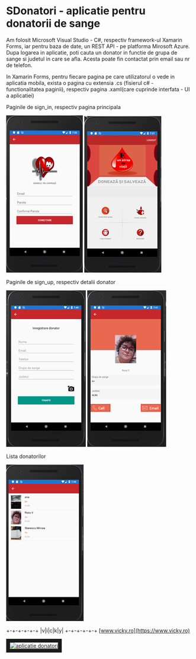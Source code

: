 # SDonatori - aplicatie pentru donatorii de sange



Am folosit Microsoft Visual Studio - C#, respectiv framework-ul Xamarin Forms, iar pentru baza de date, un REST API - pe platforma Mirosoft Azure.
Dupa logarea in aplicatie, poti cauta un donator in functie de grupa de sange si judetul in care se afla. Acesta poate fin contactat prin email sau nr de telefon.

In Xamarin Forms, pentru fiecare pagina pe care utilizatorul o vede in aplicatia mobila, exista o pagina cu extensia .cs (fisierul c# - functionalitatea paginii), respectiv pagina .xaml(care cuprinde interfata - UI a aplicatiei)
<dl>
 <dt>Paginile de sign_in, respectiv pagina principala</dt>
</dl>

![imag1](https://github.com/vickyrusu/SDonatori/blob/master/screenshots/01_sign_up_page.png)
![imag2](https://github.com/vickyrusu/SDonatori/blob/master/screenshots/02_main_page.png) <br>
 
 Paginile de sign_up, respectiv detalii donator
 
![imag3](https://github.com/vickyrusu/SDonatori/blob/master/screenshots/03_donator_sign_up.png)
![imag4](https://github.com/vickyrusu/SDonatori/blob/master/screenshots/04_donator_detalii.png) <br>

Lista donatorilor
 
![imag5](https://github.com/vickyrusu/SDonatori/blob/master/screenshots/05_lista_donatori.png)

 +-+-+-+-+-+
 |v|i|c|k|y| 
 +-+-+-+-+-+
[www.vicky.ro](https://www.vicky.ro)

<a href="https://youtu.be/twcy2MZX0m8
" target="_blank"><img src="https://youtu.be/twcy2MZX0m8" 
alt="aplicatie donatori" width="240" height="180" border="10" /></a>
